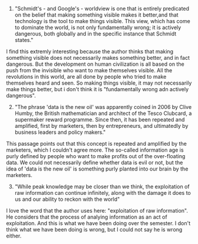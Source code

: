 1. "Schmidt's - and Google's - worldview is one that is entirely predicated on the belief that making something visible makes it better,and that technology is the tool to make things visible. This view, which has come to dominate the world, is not only fundamentally wrong; it is actively dangerous, both globally and in the specific instance that Schmidt states."

I find this extremly interesting because the author thinks that making something visible does not necessarily makes something better, and in fact dangerous. But the development on human civilization is all based on the push from the invisible who want to make themselves visible. All the revolutions in this world, are all done by people who tried to make themselves heard and seen. So making things visible, it may not necessarily make things better, but i don't think it is "fundamentally wrong adn actively dangerous".

2. "The phrase 'data is the new oil' was apparently coined in 2006 by Clive Humby, the British mathematician and architect of the Tesco Clubcard, a supermaker reward programme. Since then, it has been repeated and amplified, first by marketers, then by entrepreneurs, and ultimatedly by business leaders and policy makers."

This passage points out that this concept is repeated and amplified by the marketers, which I couldn't agree more. The so-called information age is purly defined by people who want to make profits out of the over-floating data. We could not necessarily define whether data is evil or not, but the idea of 'data is the new oil' is something purly planted into our brain by the marketers.

3. "While peak knowledge may be closer than we think, the exploitation of raw information can continue infinitely, along with the damage it does to us and our ability to reckon with the world"

I love the word that the author uses here: "exploitation of raw information". He considers that the process of analying information as an act of exploitation. And this is what we have been doing over the semester. I don't think what we have been doing is wrong, but I could not say he is wrong either. 
